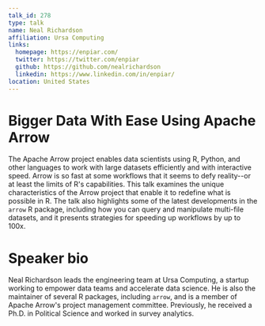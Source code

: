 ```yaml
---
talk_id: 278
type: talk
name: Neal Richardson
affiliation: Ursa Computing
links:
  homepage: https://enpiar.com/
  twitter: https://twitter.com/enpiar
  github: https://github.com/nealrichardson
  linkedin: https://www.linkedin.com/in/enpiar/
location: United States
---
```


# Bigger Data With Ease Using Apache Arrow

The Apache Arrow project enables data scientists using R, Python, and other languages to work with large datasets efficiently and with interactive speed. Arrow is so fast at some workflows that it seems to defy reality--or at least the limits of R's capabilities. This talk examines the unique characteristics of the Arrow project that enable it to redefine what is possible in R. The talk also highlights some of the latest developments in the `arrow` R package, including how you can query and manipulate multi-file datasets, and it presents strategies for speeding up workflows by up to 100x.

# Speaker bio

Neal Richardson leads the engineering team at Ursa Computing, a startup working to empower data teams and accelerate data science. He is also the maintainer of several R packages, including `arrow`, and is a member of Apache Arrow's project management committee. Previously, he received a Ph.D. in Political Science and worked in survey analytics.
